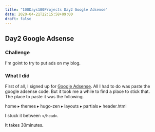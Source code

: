 ```yaml
---
title: "100Days100Projects Day2 Google Adsense"
date: 2020-04-21T22:15:58+09:00
draft: false
---
```


## Day2 Google Adsense
### Challenge
I'm goint to try to put ads on my blog.

### What I did
First of all, I signed up for [Google Adsense](https://www.google.co.jp/adsense/start/).
All I had to do was paste the google adsense code. 
But it took me a while to find a place to stick that.
The place to paste it was the following.

home ▸ ⁨themes⁩ ▸ ⁨hugo-zen⁩ ▸ ⁨layouts⁩ ▸ ⁨partials⁩ ▸ ⁨header.html

I stuck it between `</head>`.

It takes 30minutes.

